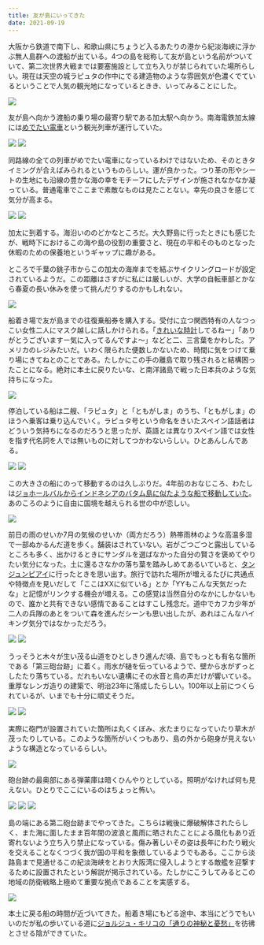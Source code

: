 ```yaml
---
title: 友が島にいってきた
date: 2021-09-19
---
```


大阪から鉄道で南下し、和歌山県にちょうど入るあたりの港から紀淡海峡に浮かぶ無人島群への渡船が出ている。4つの島を総称して友が島という名前がついていて、第二次世界大戦までは要塞施設として立ち入りが禁じられていた場所らしい。現在は天空の城ラピュタの作中にでる建造物のような雰囲気が色濃くでているということで人気の観光地になっているときき、いってみることにした。

![](https://photos.smugmug.com/photos/i-rdQ25V2/0/4f12601d/X4/i-rdQ25V2-X4.jpg)

友が島へ向かう渡船の乗り場の最寄り駅である加太駅へ向かう。南海電鉄加太線には[めでたい電車](http://www.nankai.co.jp/kada/medetai.html)という観光列車が運行していた。

![](https://photos.smugmug.com/photos/i-7Cq9j6J/0/38a0be8c/X4/i-7Cq9j6J-X4.jpg)
![](https://photos.smugmug.com/photos/i-QQJmb9N/0/3a0f17a9/X4/i-QQJmb9N-X4.jpg)

同路線の全ての列車がめでたい電車になっているわけではないため、そのときタイミングが合えばみられるというものらしい。運が良かった。つり革の形やシートの生地にも沿線の豊かな海の幸をモチーフにしたデザインが施されなかなか凝っている。普通電車でここまで素敵なものは見たことない。幸先の良さを感じて気分が高まる。

![](https://photos.smugmug.com/photos/i-pTDK5Qm/0/c6489f7f/X4/i-pTDK5Qm-X4.jpg)
![](https://photos.smugmug.com/photos/i-kbr8JKW/0/abb447fe/X4/i-kbr8JKW-X4.jpg)

加太に到着する。海沿いののどかなところだ。大久野島に行ったときにも感じたが、戦時下におけるこの海や島の役割の重要さと、現在の平和そのものとなった休暇のための保養地というギャップに趣がある。

ところで千葉の銚子市からこの加太の海岸までを結ぶサイクリングロードが設定されているようだ。この距離はさすがに私には厳しいが、大学の自転車部とかなら春夏の長い休みを使って挑んだりするのかもしれない。

![](https://photos.smugmug.com/photos/i-JzWh8KD/0/54873a6f/X4/i-JzWh8KD-X4.jpg)

船着き場で友が島までの往復乗船券を購入する。受付に立つ関西特有の人なつっこい女性二人にマスク越しに話しかけられる。「[きれいな時計](/post/1511215360/)してるねー」「ありがとうございますー気に入ってるんですよ〜」などと二、三言葉をかわした。アメリカのレジみたいだ。いわく限られた便数しかないため、時間に気をつけて乗り場にきてねとのことである。たしかにこの手の離島で取り残されると結構困ったことになる。絶対に本土に戻りたいな、と南洋諸島で戦った日本兵のような気持ちになった。

![](https://photos.smugmug.com/photos/i-9bBBm8D/0/3a9a6550/X4/i-9bBBm8D-X4.jpg)

停泊している船は二艘、「ラピュタ」と「ともがしま」のうち、「ともがしま」のほうへ乗客は乗り込んでいく。ラピュタ号という命名をきいたスペイン語話者はどういう気持ちになるのだろうと思ったが、英語とは異なりスペイン語では女性を指す代名詞を人では無いものに対してつかわないらしい。ひとあんしんである。

![](https://photos.smugmug.com/photos/i-hPmC2sp/0/47cba543/X4/i-hPmC2sp-X4.jpg)
![](https://photos.smugmug.com/photos/i-fFK2jqK/0/b2990079/X4/i-fFK2jqK-X4.jpg)

この大きさの船にのって移動するのは久しぶりだ。4年前のおなじころ、わたしは[ジョホールバルからインドネシアのバタム島に似たような船で移動していた](/post/1505642009/)。あのころのように自由に国境を越えられる世の中が恋しい。

![](https://photos.smugmug.com/photos/i-pKp5hgh/0/86a08af4/X4/i-pKp5hgh-X4.jpg)

前日の雨のせいか7月の気候のせいか（両方だろう）熱帯雨林のような高温多湿で一部ぬかるんだ道を歩く。舗装はされていない。岩がごつごつと露出しているところも多く、出かけるときにサンダルを選ばなかった自分の賢さを褒めてやりたい気分になった。土に還るさなかの落ち葉を踏みしめてあるいていると、[タンジュンピアイ](https://xar.sh/post/1505625239/)に行ったときを思い出す。旅行で訪れた場所が増えるたびに共通点や特徴点を見いだして「ここはXXに似ている」とか「YYもこんな天気だったな」と記憶がリンクする機会が増える。この感覚は当然自分のなかにしかないもので、誰かと共有できない感情であることはすこし残念だ。道中でカフカ少年が二人の兵隊のあとをついて森を進んだシーンも思い出したが、あれはこんなハイキング気分ではなかっただろう。

![](https://photos.smugmug.com/photos/i-KCcMvjb/0/2ae50173/X4/i-KCcMvjb-X4.jpg)
![](https://photos.smugmug.com/photos/i-kVbPZPQ/0/d3739b83/X4/i-kVbPZPQ-X4.jpg)

うっそうと木々が生い茂る山道をひとしきり進んだ頃、島でもっとも有名な箇所である「第三砲台跡」に着く。雨水が樋を伝っているようで、壁から水がずっとしたたり落ちている。だれもいない遺構にその水音と鳥の声だけが響いている。重厚なレンガ造りの建築で、明治23年に落成したらしい。100年以上前につくられているが、いまでも十分に頑丈そうだ。

![](https://photos.smugmug.com/photos/i-45mRctK/0/1d57951c/X4/i-45mRctK-X4.jpg)
![](https://photos.smugmug.com/photos/i-MbSVFks/0/ff1bd159/X4/i-MbSVFks-X4.jpg)

実際に砲門が設置されていた箇所は丸くくぼみ、水たまりになっていたり草木が茂ったりしている。このような箇所がいくつもあり、島の外から砲身が見えないような構造となっているらしい。

![](https://photos.smugmug.com/photos/i-6kbx9pj/0/d072aae3/X4/i-6kbx9pj-X4.jpg)

砲台跡の最奥部にある弾薬庫は暗くひんやりとしている。照明がなければ何も見えない。ひとりでここにいるのはちょっと怖い。

![](https://photos.smugmug.com/photos/i-2z2XBDQ/0/c21538a9/X4/i-2z2XBDQ-X4.jpg)
![](https://photos.smugmug.com/photos/i-q4Fvr3L/0/7542cd4e/X4/i-q4Fvr3L-X4.jpg)
![](https://photos.smugmug.com/photos/i-njg8fQZ/0/438767bf/X4/i-njg8fQZ-X4.jpg)

島の端にある第二砲台跡までやってきた。こちらは戦後に爆破解体されたらしく、また海に面したまま百年間の波浪と風雨に晒されたことによる風化もあり近寄れないよう立ち入り禁止になっている。傷み著しいその姿は長年にわたり戦火を交えることなくつづく我が国の平和を象徴しているようでもある。ここから淡路島まで見通せるこの紀淡海峡をとおり大阪湾に侵入しようとする敵艦を迎撃するために設置されたという解説が掲示されている。たしかにこうしてみるとこの地域の防衛戦略上極めて重要な拠点であることを実感する。

![](https://photos.smugmug.com/photos/i-w289NJf/0/6c7d3150/X4/i-w289NJf-X4.jpg)

本土に戻る船の時間が近づいてきた。船着き場にもどる途中、本当にどうでもいいのだが私の歩いている道に[ジョルジュ・キリコの「通りの神秘と憂愁」](http://homepages.neiu.edu/~wbsieger/Art319/319SG/2Sg319/2Sg319fs/319A5-13-6fs.jpg)を彷彿とさせる陰ができていた。


